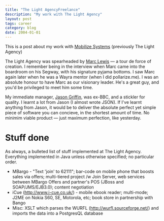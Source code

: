 ```yaml
---
title: "The Light AgencyFreelance"
description: "My work with The Light Agency"
layout: post
tags: career
category: blog
date: 2004-01-01
---
```


This is a post about my work with  [Mobilize Systems](http://www.mobilize-systems.com/) (previously The Light Agency)

The Light Agency was spearheaded by [Marc Lewis](http://www.linkedin.com/profile/view?id=4761107) &mdash; a tour de force of creation. I remember being in the interview when Marc came into the boardroom on his Segway, with his signature pyjama bottoms. I saw Marc again later when he was a Wayra mentor (when I did pollarize.me). I was an absolute honour to have Marc as our visionary leader. He's a great guy, and you'd be privileged to meet him some time.

My immediate manager, [Jason Griffin](http://www.linkedin.com/pub/jason-griffin/2/150/a52), was ex-BBC, and a stickler for quality. I learnt a lot from Jason (I almost wrote JSON). If I've learnt anything from Jason, it would be to deliver the absolute perfect yet simple piece of software you can concieve, in the shortest amount of time. No minimim viable product &mdash; just maximum perfection, like yesterday.

# Stuff done

As always, a bulleted list of stuff implemented at The Light Agency. Everything implemented in Java unless otherwise specified; no particular order.

* MBargo - "Text 'join' to 62111"; bar-code on mobile phone that boosts sales
  via offers; multi-tiered project /w Join Server, web services between MBargo
  Offers and partner's POS (JBoss and SOAP/JMS/EJB3.0); content negotiation
* iCue (http://www.i-cue.co.uk/) - mobile ebook reader; multi-mode; J2ME on
  Nokia S60, SE, Motorola, etc; book store in partnership with Bango
* Misc: XSLT which parses the WURFL (http://wurfl.sourceforge.net/) and imports
  the data into a PostgresQL database
